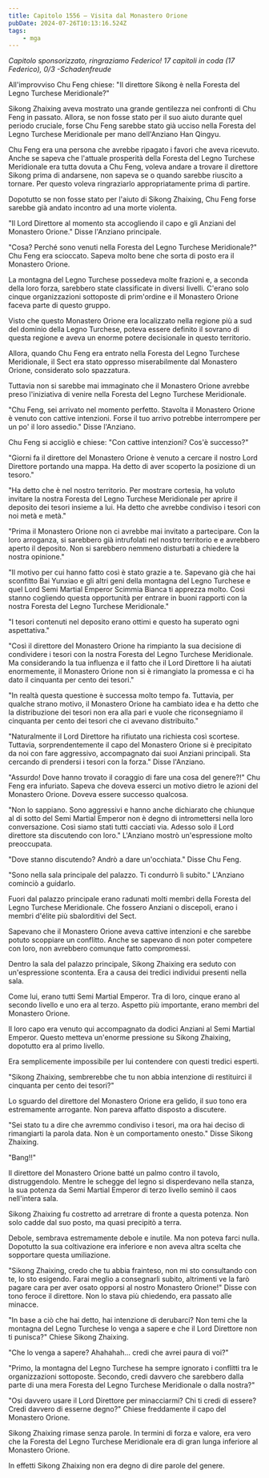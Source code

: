 ```yaml
---
title: Capitolo 1556 – Visita dal Monastero Orione
pubDate: 2024-07-26T10:13:16.524Z
tags:
    - mga
---
```



<em>Capitolo sponsorizzato, ringraziamo Federico!
17 capitoli in coda (17 Federico), 0/3
-Schadenfreude</em>


All'improvviso Chu Feng chiese: "Il direttore Sikong è nella Foresta del Legno Turchese Meridionale?"


Sikong Zhaixing aveva mostrato una grande gentilezza nei confronti di Chu Feng in passato. Allora, se non fosse stato per il suo aiuto durante quel periodo cruciale, forse Chu Feng sarebbe stato già ucciso nella Foresta del Legno Turchese Meridionale per mano dell'Anziano Han Qingyu.


Chu Feng era una persona che avrebbe ripagato i favori che aveva ricevuto. Anche se sapeva che l'attuale prosperità della Foresta del Legno Turchese Meridionale era tutta dovuta a Chu Feng, voleva andare a trovare il direttore Sikong prima di andarsene, non sapeva se o quando sarebbe riuscito a tornare. Per questo voleva ringraziarlo appropriatamente prima di partire.


Dopotutto se non fosse stato per l'aiuto di Sikong Zhaixing, Chu Feng forse sarebbe già andato incontro ad una morte violenta.


"Il Lord Direttore al momento sta accogliendo il capo e gli Anziani del Monastero Orione." Disse l'Anziano principale.


"Cosa? Perché sono venuti nella Foresta del Legno Turchese Meridionale?" Chu Feng era scioccato. Sapeva molto bene che sorta di posto era il Monastero Orione.


La montagna del Legno Turchese possedeva molte frazioni e, a seconda della loro forza, sarebbero state classificate in diversi livelli. C'erano solo cinque organizzazioni sottoposte di prim'ordine e il Monastero Orione faceva parte di questo gruppo.


Visto che questo Monastero Orione era localizzato nella regione più a sud del dominio della Legno Turchese, poteva essere definito il sovrano di questa regione e aveva un enorme potere decisionale in questo territorio.


Allora, quando Chu Feng era entrato nella Foresta del Legno Turchese Meridionale, il Sect era stato oppresso miserabilmente dal Monastero Orione, considerato solo spazzatura.


Tuttavia non si sarebbe mai immaginato che il Monastero Orione avrebbe preso l'iniziativa di venire nella Foresta del Legno Turchese Meridionale.


"Chu Feng, sei arrivato nel momento perfetto. Stavolta il Monastero Orione è venuto con cattive intenzioni. Forse il tuo arrivo potrebbe interrompere per un po' il loro assedio." Disse l'Anziano.


Chu Feng si accigliò e chiese: "Con cattive intenzioni? Cos'è successo?"


"Giorni fa il direttore del Monastero Orione è venuto a cercare il nostro Lord Direttore portando una mappa. Ha detto di aver scoperto la posizione di un tesoro."


"Ha detto che è nel nostro territorio. Per mostrare cortesia, ha voluto invitare la nostra Foresta del Legno Turchese Meridionale per aprire il deposito dei tesori insieme a lui. Ha detto che avrebbe condiviso i tesori con noi metà e metà."


"Prima il Monastero Orione non ci avrebbe mai invitato a partecipare. Con la loro arroganza, si sarebbero già intrufolati nel nostro territorio e e avrebbero aperto il deposito. Non si sarebbero nemmeno disturbati a chiedere la nostra opinione."


"Il motivo per cui hanno fatto così è stato grazie a te. Sapevano già che hai sconfitto Bai Yunxiao e gli altri geni della montagna del Legno Turchese e quel Lord Semi Martial Emperor Scimmia Bianca ti apprezza molto. Così stanno cogliendo questa opportunità per entrare in buoni rapporti con la nostra Foresta del Legno Turchese Meridionale."


"I tesori contenuti nel deposito erano ottimi e questo ha superato ogni aspettativa."


"Così il direttore del Monastero Orione ha rimpianto la sua decisione di condividere i tesori con la nostra Foresta del Legno Turchese Meridionale. Ma considerando la tua influenza e il fatto che il Lord Direttore li ha aiutati enormemente, il Monastero Orione non si è rimangiato la promessa e ci ha dato il cinquanta per cento dei tesori."


"In realtà questa questione è successa molto tempo fa. Tuttavia, per qualche strano motivo, il Monastero Orione ha cambiato idea e ha detto che la distribuzione dei tesori non era alla pari e vuole che riconsegniamo il cinquanta per cento dei tesori che ci avevano distribuito."


"Naturalmente il Lord Direttore ha rifiutato una richiesta così scortese. Tuttavia, sorprendentemente il capo del Monastero Orione si è precipitato da noi con fare aggressivo, accompagnato dai suoi Anziani principali. Sta cercando di prendersi i tesori con la forza." Disse l'Anziano.


"Assurdo! Dove hanno trovato il coraggio di fare una cosa del genere?!" Chu Feng era infuriato. Sapeva che doveva esserci un motivo dietro le azioni del Monastero Orione. Doveva essere successo qualcosa.


"Non lo sappiano. Sono aggressivi e hanno anche dichiarato che chiunque al di sotto del Semi Martial Emperor non è degno di intromettersi nella loro conversazione. Così siamo stati tutti cacciati via. Adesso solo il Lord direttore sta discutendo con loro." L'Anziano mostrò un'espressione molto preoccupata.


"Dove stanno discutendo? Andrò a dare un'occhiata." Disse Chu Feng.


"Sono nella sala principale del palazzo. Ti condurrò lì subito." L'Anziano cominciò a guidarlo.


Fuori dal palazzo principale erano radunati molti membri della Foresta del Legno Turchese Meridionale. Che fossero Anziani o discepoli, erano i membri d'élite più sbalorditivi del Sect.


Sapevano che il Monastero Orione aveva cattive intenzioni e che sarebbe potuto scoppiare un conflitto. Anche se sapevano di non poter competere con loro, non avrebbero comunque fatto compromessi.


Dentro la sala del palazzo principale, Sikong Zhaixing era seduto con un'espressione scontenta. Era a causa dei tredici individui presenti nella sala.


Come lui, erano tutti Semi Martial Emperor. Tra di loro, cinque erano al secondo livello e uno era al terzo. Aspetto più importante, erano membri del Monastero Orione.


Il loro capo era venuto qui accompagnato da dodici Anziani al Semi Martial Emperor. Questo metteva un'enorme pressione su Sikong Zhaixing, dopotutto era al primo livello.


Era semplicemente impossibile per lui contendere con questi tredici esperti.


"Sikong Zhaixing, sembrerebbe che tu non abbia intenzione di restituirci il cinquanta per cento dei tesori?"


Lo sguardo del direttore del Monastero Orione era gelido, il suo tono era estremamente arrogante. Non pareva affatto disposto a discutere.


"Sei stato tu a dire che avremmo condiviso i tesori, ma ora hai deciso di rimangiarti la parola data. Non è un comportamento onesto." Disse Sikong Zhaixing.


"Bang!!"


Il direttore del Monastero Orione batté un palmo contro il tavolo, distruggendolo. Mentre le schegge del legno si disperdevano nella stanza, la sua potenza da Semi Martial Emperor di terzo livello seminò il caos nell'intera sala.


Sikong Zhaixing fu costretto ad arretrare di fronte a questa potenza. Non solo cadde dal suo posto, ma quasi precipitò a terra.


Debole, sembrava estremamente debole e inutile. Ma non poteva farci nulla. Dopotutto la sua coltivazione era inferiore e non aveva altra scelta che sopportare questa umiliazione.


"Sikong Zhaixing, credo che tu abbia frainteso, non mi sto consultando con te, lo sto esigendo. Farai meglio a consegnarli subito, altrimenti ve la farò pagare cara per aver osato opporsi al nostro Monastero Orione!" Disse con tono feroce il direttore. Non lo stava più chiedendo, era passato alle minacce.


"In base a ciò che hai detto, hai intenzione di derubarci? Non temi che la montagna del Legno Turchese lo venga a sapere e che il Lord Direttore non ti punisca?" Chiese Sikong Zhaixing.


"Che lo venga a sapere? Ahahahah... credi che avrei paura di voi?"


"Primo, la montagna del Legno Turchese ha sempre ignorato i conflitti tra le organizzazioni sottoposte. Secondo, credi davvero che sarebbero dalla parte di una mera Foresta del Legno Turchese Meridionale o dalla nostra?"


"Osi davvero usare il Lord Direttore per minacciarmi? Chi ti credi di essere? Credi davvero di esserne degno?" Chiese freddamente il capo del Monastero Orione.


Sikong Zhaixing rimase senza parole. In termini di forza e valore, era vero che la Foresta del Legno Turchese Meridionale era di gran lunga inferiore al Monastero Orione.


In effetti Sikong Zhaixing non era degno di dire parole del genere.
                                


                                



